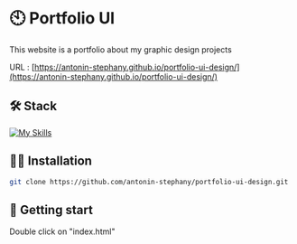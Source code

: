 # 🕙 Portfolio UI

This website is a portfolio about my graphic design projects

URL : [https://antonin-stephany.github.io/portfolio-ui-design/](https://antonin-stephany.github.io/portfolio-ui-design/)


## 🛠 Stack

[![My Skills](https://skillicons.dev/icons?i=js,html,css)](https://skillicons.dev)

## 👨‍💻 Installation

```bash
git clone https://github.com/antonin-stephany/portfolio-ui-design.git
```

## 🚀 Getting start

Double click on "index.html"
